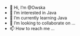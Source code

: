 - 👋 Hi, I’m @Owska
- 👀 I’m interested in Java
- 🌱 I’m currently learning Java
- 💞️ I’m looking to collaborate on ...
- 📫 How to reach me ...

<!---
Owska/Owska is a ✨ special ✨ repository because its `README.md` (this file) appears on your GitHub profile.
You can click the Preview link to take a look at your changes.
--->
